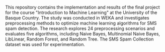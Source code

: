 
This repository contains the implementation and results of the final project for the course "Introduction to Machine Learning" at the University of the Basque Country. The study was conducted in WEKA and investigates preprocessing methods to optimize machine learning algorithms for SMS spam detection. The research explores 24 preprocessing scenarios and evaluates five algorithms, including Naive Bayes, Multinomial Naive Bayes, LibLinear, Random Forest, and Random Tree. The SMS Spam Collection dataset was used for experimentation.
